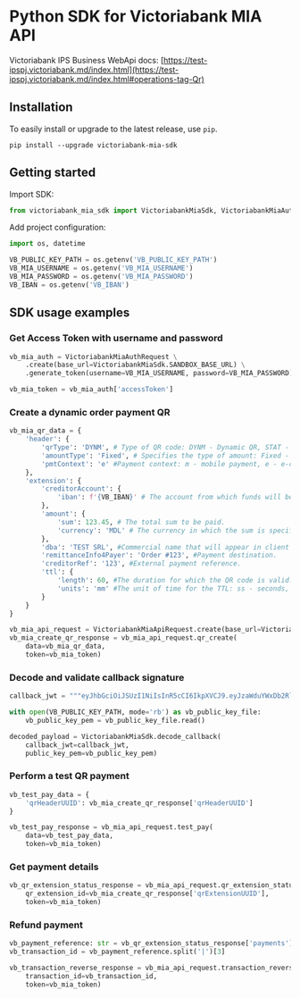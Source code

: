 # Python SDK for Victoriabank MIA API
Victoriabank IPS Business WebApi docs: [https://test-ipspj.victoriabank.md/index.html](https://test-ipspj.victoriabank.md/index.html#operations-tag-Qr)

## Installation
To easily install or upgrade to the latest release, use `pip`.
```shell
pip install --upgrade victoriabank-mia-sdk
```

## Getting started
Import SDK:

```python
from victoriabank_mia_sdk import VictoriabankMiaSdk, VictoriabankMiaAuthRequest, VictoriabankMiaApiRequest
```

Add project configuration:

```python
import os, datetime

VB_PUBLIC_KEY_PATH = os.getenv('VB_PUBLIC_KEY_PATH')
VB_MIA_USERNAME = os.getenv('VB_MIA_USERNAME')
VB_MIA_PASSWORD = os.getenv('VB_MIA_PASSWORD')
VB_IBAN = os.getenv('VB_IBAN')
```

## SDK usage examples
### Get Access Token with username and password

```python
vb_mia_auth = VictoriabankMiaAuthRequest \
    .create(base_url=VictoriabankMiaSdk.SANDBOX_BASE_URL) \
    .generate_token(username=VB_MIA_USERNAME, password=VB_MIA_PASSWORD)

vb_mia_token = vb_mia_auth['accessToken']
```

### Create a dynamic order payment QR

```python
vb_mia_qr_data = {
    'header': {
        'qrType': 'DYNM', # Type of QR code: DYNM - Dynamic QR, STAT - Static QR, HYBR - Hybrid QR
        'amountType': 'Fixed', # Specifies the type of amount: Fixed - Dynamic QR, Controlled - Static QR, Free - Hybrid QR
        'pmtContext': 'e' #Payment context: m - mobile payment, e - e-commerce payment, i - invoice payment, 0 - other
    },
    'extension': {
        'creditorAccount': {
            'iban': f'{VB_IBAN}' # The account from which funds will be debited credited.
        },
        'amount': {
            'sum': 123.45, # The total sum to be paid.
            'currency': 'MDL' # The currency in which the sum is specified.
        },
        'dba': 'TEST SRL', #Commercial name that will appear in client APP.
        'remittanceInfo4Payer': 'Order #123', #Payment destination.
        'creditorRef': '123', #External payment reference.
        'ttl': {
            'length': 60, #The duration for which the QR code is valid.
            'units': 'mm' #The unit of time for the TTL: ss - seconds, mm - minutes
        }
    }
}

vb_mia_api_request = VictoriabankMiaApiRequest.create(base_url=VictoriabankMiaSdk.SANDBOX_BASE_URL)
vb_mia_create_qr_response = vb_mia_api_request.qr_create(
    data=vb_mia_qr_data,
    token=vb_mia_token)
```

### Decode and validate callback signature

```python
callback_jwt = """eyJhbGciOiJSUzI1NiIsInR5cCI6IkpXVCJ9.eyJzaWduYWxDb2RlIjoiRXhwaXJhdGlvbiIsInNpZ25hbER0VG0iOiIyMDI0LTEwLTAxVDE1OjA3OjQ1KzAzOjAwIiwicXJIZWFkZXJVVUlEIjoiYmQxMjA0OWItNjUxZC00MGEwLWIyYmMtZDZhMGY3ZTJiN2M3IiwicXJFeHRlbnNpb25VVUlEIjoiNjU0YWNkNjktNjAyYy00MzUxLTk1OTItODE0M2FlMjhkM2U0IiwicGF5bWVudCI6bnVsbH0.WJ5t8jtg2_6DPrxQNIcu50gsW7cDC8IMdjvOBO9wW3toIdeAljlMPxd_lLCWJiKXToRAVHU7a1EB4mLyzyw1iCcRadnsSqm21TrpDZWTjv3uL-XiMLrWOsGBf0aJJRFcGbysU_ym9YLonQMmYLF0voq39yAPMHO7CLCniSMhVdJ9Q5xnrq52y6Yn5YzefCNb2tAQ-erm-8_mCaF0DWd0UFhPA6TRXyV2l5GCkLbyhlUB9gVoVTdSN-XxA_1aoNTusheZPDH1InL03Bx3G8muaVxOMrMIsVCJJYAaTFKiQTBf0M49oTQpdPWeeS9wHaS7aSS3gUcFsOOEPavj7J8vxg"""

with open(VB_PUBLIC_KEY_PATH, mode='rb') as vb_public_key_file:
    vb_public_key_pem = vb_public_key_file.read()

decoded_payload = VictoriabankMiaSdk.decode_callback(
    callback_jwt=callback_jwt,
    public_key_pem=vb_public_key_pem)
```

### Perform a test QR payment

```python
vb_test_pay_data = {
    'qrHeaderUUID': vb_mia_create_qr_response['qrHeaderUUID']
}

vb_test_pay_response = vb_mia_api_request.test_pay(
    data=vb_test_pay_data,
    token=vb_mia_token)
```

### Get payment details

```python
vb_qr_extension_status_response = vb_mia_api_request.qr_extension_status(
    qr_extension_id=vb_mia_create_qr_response['qrExtensionUUID'],
    token=vb_mia_token)
```

### Refund payment

```python
vb_payment_reference: str = vb_qr_extension_status_response['payments'][0]['reference']
vb_transaction_id = vb_payment_reference.split('|')[3]

vb_transaction_reverse_response = vb_mia_api_request.transaction_reverse(
    transaction_id=vb_transaction_id,
    token=vb_mia_token)
```
